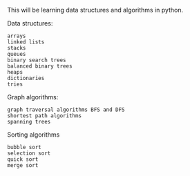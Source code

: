 This will be learning data structures and algorithms in python.

Data structures:
    
    arrays
    linked lists
    stacks 
    queues
    binary search trees
    balanced binary trees
    heaps 
    dictionaries
    tries
    
Graph algorithms:

    graph traversal algorithms BFS and DFS 
    shortest path algorithms 
    spanning trees
    
Sorting algorithms 

    bubble sort
    selection sort 
    quick sort
    merge sort 
    
